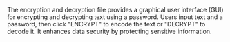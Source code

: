 The encryption and decryption file provides a graphical user interface (GUI) for encrypting and decrypting text using a password. Users input text and a password, then click "ENCRYPT" to encode the text or "DECRYPT" to decode it. It enhances data security by protecting sensitive information.
